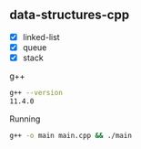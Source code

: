 ## data-structures-cpp

- [x] linked-list
- [x] queue
- [x] stack

g++
```sh
g++ --version
11.4.0
```

Running
```sh
g++ -o main main.cpp && ./main
```
